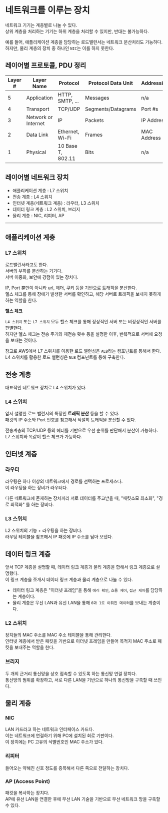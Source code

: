 # 네트워크를 이루는 장치

네트워크 기기는 계층별로 나눌 수 있다. <br />
상위 계층을 처리하는 기기는 하위 계층을 처리할 수 있지만, 반대는 불가능하다.

예를 들어, 애플리케이션 계층을 담당하는 로드밸런서는 네트워크 분산처리도 가능하다. <br />
하지만, 물리 계층의 장치 중 하나인 `NIC`는 이를 하지 못한다.

## 레이어별 프로토콜, PDU 정리

| Layer # | Layer Name          | Protocol          | Protocol Data Unit | Addressing  |
| ------- | ------------------- | ----------------- | ------------------ | ----------- |
| 5       | Application         | HTTP, SMTP, ...   | Messages           | n/a         |
| 4       | Transport           | TCP/UDP           | Segments/Datagrams | Port #s     |
| 3       | Network or Internet | IP                | Packets            | IP Address  |
| 2       | Data Link           | Ethernet, Wi-Fi   | Frames             | MAC Address |
| 1       | Physical            | 10 Base T, 802.11 | Bits               | n/a         |

## 레이어별 네트워크 장치

- 애플리케이션 계층 : L7 스위치 <br />
- 전송 계층 : L4 스위치 <br />
- 인터넷 계층(네트워크 계층) : 라우터, L3 스위치 <br />
- 데이터 링크 계층 : L2 스위치, 브리지 <br />
- 물리 계층 : NIC, 리피터, AP

---

## 애플리케이션 계층

### L7 스위치

로드밸런서라고도 한다. <br />
서버의 부하를 분산하는 기기다. <br />
서버 이중화, 보안에 강점이 있는 장치다.

IP, Port 뿐만이 아니라 url, 헤더, 쿠키 등을 기반으로 트래픽을 분산한다. <br />
헬스 체크를 통해 장애가 발생한 서버를 확인하고, 해당 서버로 트래픽을 보내지 못하게 하는 역할을 한다.

**헬스 체크**

`L4 스위치` 또는 `L7 스위치` 모두 헬스 체크를 통해 정상적인 서버 또는 비정상적인 서버를 판별한다. <br />
하지만 헬스 체크는 전송 주기와 재전송 횟수 등을 설정한 이후, 반복적으로 서버에 요청을 보내는 것이다.

참고로 AWS에서 L7 스위치를 이용한 로드 밸런싱은 `ALB`라는 컴포넌트를 통해서 한다. <br />
L4 스위치를 활용한 로드 밸런싱은 `NLB` 컴포넌트를 통해 구축한다.

## 전송 계층

대표적인 네트워크 장치로 L4 스위치가 있다.

### L4 스위치

앞서 설명한 로드 밸런서의 특징인 **트래픽 분산** 등을 할 수 있다. <br />
패킷의 IP 주소와 Port 번호를 참고해서 적절히 트래픽을 분산할 수 있다.

전송계층의 TCP/UDP 등의 헤더를 기반으로 우선 순위를 판단해서 분산이 가능하다. <br />
L7 스위치와 똑같이 헬스 체크가 가능하다.

## 인터넷 계층

### 라우터

라우팅은 하나 이상의 네트워크에서 경로를 선택하는 프로세스다. <br />
이 라우팅을 하는 장비가 라우터다.

다른 네트워크에 존재하는 장치끼리 서로 데이터를 주고받을 때, "패킷소모 최소화", "경로 최적화" 를 하는 장비다.

### L3 스위치

L2 스위치의 기능 + 라우팅을 하는 장비다. <br />
라우팅 테이블을 참조해서 IP 패킷에 IP 주소를 담아 보낸다.

## 데이터 링크 계층

앞서 TCP 계층을 설명할 때, 데이터 링크 계층과 물리 계층을 합해서 링크 계층으로 설명했다. <br />
이 링크 계층을 쪼개서 데이터 링크 계층과 물리 계층으로 나눌 수 있다.

- 데이터 링크 계층은 "이더넷 프레임"을 통해 `에러 확인`, `흐름 제어`, `접근 제어`를 담당하는 계층이다. <br />
- 물리 계층은 무선 LAN과 유선 LAN을 통해 `0과 1로 이뤄진 데이터`를 보내는 계층이다.

### L2 스위치

장치들의 MAC 주소를 MAC 주소 테이블을 통해 관리한다. <br />
인터넷 계층에서 받은 패킷을 기반으로 이더넷 프레임을 만들어 목적지 MAC 주소로 패킷을 보내주는 역할을 한다.

### 브리지

두 개의 근거리 통신망을 상호 접속할 수 있도록 하는 통신망 연결 장치다. <br />
통신망의 범위를 확장하고, 서로 다른 LAN을 기반으로 하나의 통신망을 구축할 때 쓰인다.

## 물리 계층

### NIC

LAN 카드라고 하는 네트워크 인터페이스 카드다. <br />
이는 네트워크에 연결하기 위해 PC에 설치된 회로 기판이다. <br />
이 장치에는 PC 고유의 식별번호인 MAC 주소가 있다.

### 리피터

들어오는 약해진 신호 정도를 증폭해서 다른 쪽으로 전달하는 장치다.

### AP (Access Point)

패킷을 복사하는 장치다. <br />
AP에 유선 LAN을 연결한 후에 무선 LAN 기술을 기반으로 무선 네트워크 망을 구축할 수 있다.
